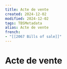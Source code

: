 ```yaml
---
title: Acte de vente
created: 2024-12-02
modified: 2024-12-02
tags: TBSMetadata
alias: Acte de vente
french:
- "[[2067 Bills of sale]]"
---
```

# Acte de vente
